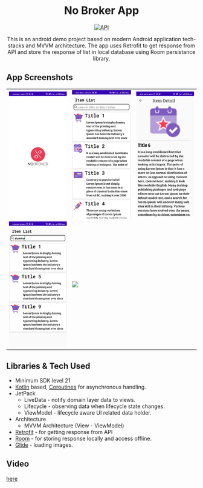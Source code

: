 <h1 align="center">No Broker App</h1>

<p align="center">
  <a href="https://android-arsenal.com/api?level=21"><img alt="API" src="https://img.shields.io/badge/API-21%2B-brightgreen.svg?style=flat"/></a>
</p>

<p align="center"> 
This is an android demo project based on modern Android application tech-stacks and MVVM architecture. The app uses Retrofit to get response from API and store the response of list in local database using Room persistance library.
</p>

## App Screenshots

<table>
  <tr>
    <td><img src="https://github.com/rahul6975/NoBroker-App/blob/master/screenshots/one.jpg" width="200"/></td>
    <td><img src="https://github.com/rahul6975/NoBroker-App/blob/master/screenshots/two.jpg" width="200"/></td>
    <td><img src="https://github.com/rahul6975/NoBroker-App/blob/master/screenshots/three.jpg" width="200"/></td>
  </tr>
  
  <tr>
    <td><img src="https://github.com/rahul6975/NoBroker-App/blob/master/screenshots/four.jpg" width="200"/></td>
    <td><img src="https://github.com/rahul6975/NoBroker-App/blob/master/screenshots/five.gif" width="200"/></td>
  </tr>
 </table>

## Libraries & Tech Used
- Minimum SDK level 21
- [Kotlin](https://kotlinlang.org/) based, [Coroutines](https://github.com/Kotlin/kotlinx.coroutines) for asynchronous handling.
- JetPack
  - LiveData - notify domain layer data to views.
  - Lifecycle - observing data when lifecycle state changes.
  - ViewModel - lifecycle aware UI related data holder.
- Architecture
  - MVVM Architecture (View - ViewModel) 
- [Retrofit](https://square.github.io/retrofit/) - for getting response from API
- [Room](https://developer.android.com/training/data-storage/room) - for storing response locally and access offline. 
- [Glide](https://github.com/bumptech/glide) - loading images.

## Video
[here](https://drive.google.com/file/d/1I8TU9RUoCtdSptPFfU0Fvycpmvkt0gJr/view?usp=drivesdk)
